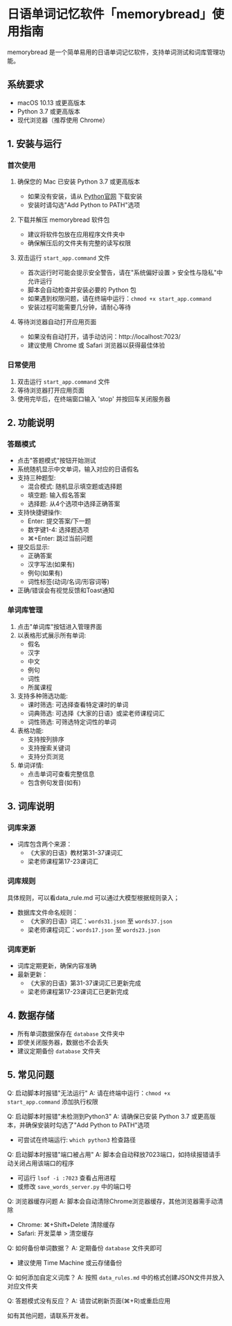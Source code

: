 # 日语单词记忆软件「memorybread」使用指南

memorybread 是一个简单易用的日语单词记忆软件，支持单词测试和词库管理功能。

## 系统要求

- macOS 10.13 或更高版本
- Python 3.7 或更高版本
- 现代浏览器（推荐使用 Chrome）

## 1. 安装与运行

### 首次使用

1. 确保您的 Mac 已安装 Python 3.7 或更高版本
   - 如果没有安装，请从 [Python官网](https://www.python.org/downloads/) 下载安装
   - 安装时请勾选"Add Python to PATH"选项

2. 下载并解压 memorybread 软件包
   - 建议将软件包放在应用程序文件夹中
   - 确保解压后的文件夹有完整的读写权限

3. 双击运行 `start_app.command` 文件
   - 首次运行时可能会提示安全警告，请在"系统偏好设置 > 安全性与隐私"中允许运行
   - 脚本会自动检查并安装必要的 Python 包
   - 如果遇到权限问题，请在终端中运行：`chmod +x start_app.command`
   - 安装过程可能需要几分钟，请耐心等待

4. 等待浏览器自动打开应用页面
   - 如果没有自动打开，请手动访问：http://localhost:7023/
   - 建议使用 Chrome 或 Safari 浏览器以获得最佳体验

### 日常使用

1. 双击运行 `start_app.command` 文件
2. 等待浏览器打开应用页面
3. 使用完毕后，在终端窗口输入 'stop' 并按回车关闭服务器

## 2. 功能说明

### 答题模式

- 点击"答题模式"按钮开始测试
- 系统随机显示中文单词，输入对应的日语假名
- 支持三种题型:
  - 混合模式: 随机显示填空题或选择题
  - 填空题: 输入假名答案
  - 选择题: 从4个选项中选择正确答案
- 支持快捷键操作:
  - Enter: 提交答案/下一题
  - 数字键1-4: 选择题选项
  - ⌘+Enter: 跳过当前问题
- 提交后显示:
  - 正确答案
  - 汉字写法(如果有)
  - 例句(如果有)
  - 词性标签(动词/名词/形容词等)
- 正确/错误会有视觉反馈和Toast通知

### 单词库管理

1. 点击"单词库"按钮进入管理界面
2. 以表格形式展示所有单词:
   - 假名
   - 汉字
   - 中文
   - 例句
   - 词性
   - 所属课程
3. 支持多种筛选功能:
   - 课时筛选: 可选择查看特定课时的单词
   - 词典筛选: 可选择《大家的日语》或梁老师课程词汇
   - 词性筛选: 可筛选特定词性的单词
4. 表格功能:
   - 支持按列排序
   - 支持搜索关键词
   - 支持分页浏览
5. 单词详情:
   - 点击单词可查看完整信息
   - 包含例句发音(如有)

## 3. 词库说明

### 词库来源
- 词库包含两个来源：
  - 《大家的日语》教材第31-37课词汇
  - 梁老师课程第17-23课词汇

### 词库规则
具体规则，可以看data_rule.md
可以通过大模型根据规则录入；

- 数据库文件命名规则：
  - 《大家的日语》词汇：`words31.json` 至 `words37.json`
  - 梁老师课程词汇：`words17.json` 至 `words23.json`

### 词库更新
- 词库定期更新，确保内容准确
- 最新更新：
  - 《大家的日语》第31-37课词汇已更新完成
  - 梁老师课程第17-23课词汇已更新完成

## 4. 数据存储

- 所有单词数据保存在 `database` 文件夹中
- 即使关闭服务器，数据也不会丢失
- 建议定期备份 `database` 文件夹

## 5. 常见问题

Q: 启动脚本时报错"无法运行"
A: 请在终端中运行：`chmod +x start_app.command` 添加执行权限

Q: 启动脚本时报错"未检测到Python3"
A: 请确保已安装 Python 3.7 或更高版本，并确保安装时勾选了"Add Python to PATH"选项
   - 可尝试在终端运行: `which python3` 检查路径

Q: 启动脚本时报错"端口被占用"
A: 脚本会自动释放7023端口，如持续报错请手动关闭占用该端口的程序
   - 可运行 `lsof -i :7023` 查看占用进程
   - 或修改 `save_words_server.py` 中的端口号

Q: 浏览器缓存问题
A: 脚本会自动清除Chrome浏览器缓存，其他浏览器需手动清除
   - Chrome: ⌘+Shift+Delete 清除缓存
   - Safari: 开发菜单 > 清空缓存

Q: 如何备份单词数据？
A: 定期备份 `database` 文件夹即可
   - 建议使用 Time Machine 或云存储备份

Q: 如何添加自定义词库？
A: 按照 `data_rules.md` 中的格式创建JSON文件并放入对应文件夹

Q: 答题模式没有反应？
A: 请尝试刷新页面(⌘+R)或重启应用

如有其他问题，请联系开发者。
